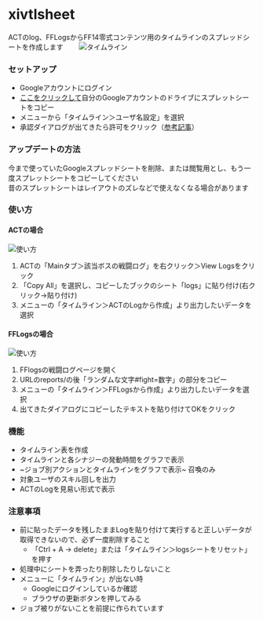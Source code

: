 # xivtlsheet
ACTのlog、FFLogsからFF14零式コンテンツ用のタイムラインのスプレッドシートを作成します　　
![タイムライン](https://i.imgur.com/Wpwljta.png)

### セットアップ
- Googleアカウントにログイン
- [ここをクリックして](https://docs.google.com/spreadsheets/d/1L8iDIn373U3rOGpw5KPLYQ3oE-U-BjJWxSTcbE4xbJE/copy)自分のGoogleアカウントのドライブにスプレットシートをコピー
- メニューから「タイムライン＞ユーザ名設定」を選択
- 承認ダイアログが出てきたら許可をクリック（[参考記事](https://www.virment.com/step-allow-google-apps-script/)）

### アップデートの方法
今まで使っていたGoogleスプレッドシートを削除、または閲覧用とし、もう一度スプレットシートをコピーしてください  
昔のスプレットシートはレイアウトのズレなどで使えなくなる場合があります

### 使い方
#### ACTの場合
![使い方](https://i.imgur.com/xRyYtho.gif)
1. ACTの「Mainタブ＞該当ボスの戦闘ログ」を右クリック＞View Logsをクリック
1. 「Copy All」を選択し、コピーしたブックのシート「logs」に貼り付け(右クリック→貼り付け)
1. メニューの「タイムライン＞ACTのLogから作成」より出力したいデータを選択

#### FFLogsの場合
![使い方](https://i.imgur.com/wxDsYht.gif)
1. FFlogsの戦闘ログページを開く
1. URLのreports/の後「ランダムな文字#fight=数字」の部分をコピー
1. メニューの「タイムライン＞FFLogsから作成」より出力したいデータを選択
1. 出てきたダイアログにコピーしたテキストを貼り付けてOKをクリック

### 機能
- タイムライン表を作成
- タイムラインと各シナジーの発動時間をグラフで表示
- ~ジョブ別アクションとタイムラインをグラフで表示~ 召喚のみ
- 対象ユーザのスキル回しを出力
- ACTのLogを見易い形式で表示

### 注意事項
- 前に貼ったデータを残したままLogを貼り付けて実行すると正しいデータが取得できないので、必ず一度削除すること	
  - 「Ctrl + A → delete」または「タイムライン＞logsシートをリセット」を押す
- 処理中にシートを弄ったり削除したりしないこと	
- メニューに「タイムライン」が出ない時	
  - Googleにログインしているか確認
  - ブラウザの更新ボタンを押してみる
- ジョブ被りがないことを前提に作られています	
